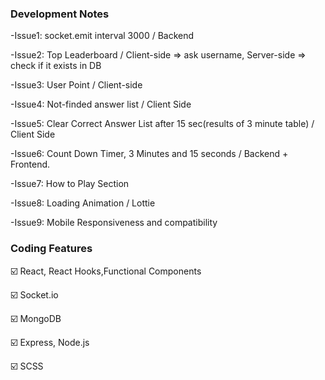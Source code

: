 ### Development Notes

-Issue1: socket.emit interval 3000 / Backend

-Issue2: Top Leaderboard / Client-side => ask username, Server-side => check if it exists in DB

-Issue3: User Point / Client-side

-Issue4: Not-finded answer list / Client Side

-Issue5: Clear Correct Answer List after 15 sec(results of 3 minute table) / Client Side

-Issue6: Count Down Timer, 3 Minutes and 15 seconds / Backend + Frontend.

-Issue7: How to Play Section

-Issue8: Loading Animation / Lottie

-Issue9: Mobile Responsiveness and compatibility




### Coding Features

☑️ React, React Hooks,Functional Components

☑️ Socket.io

☑️ MongoDB

☑️ Express, Node.js

☑️ SCSS
